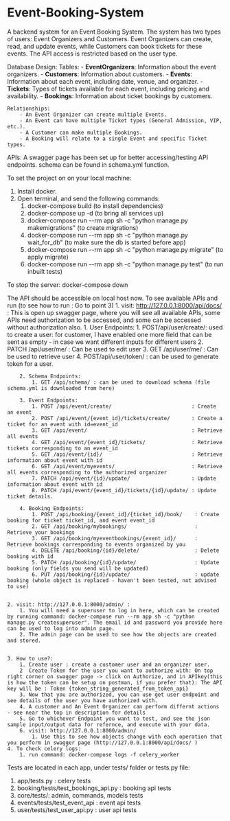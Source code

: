 # Event-Booking-System
A backend system for an Event Booking System.
The system has two types of users: Event Organizers and Customers.
Event Organizers can create, read, and update events, while Customers can book tickets for these events.
The API access is restricted based on the user type.

Database Design:
    Tables:
        - **EventOrganizers**: Information about the event organizers.
        - **Customers**: Information about customers.
        - **Events**: Information about each event, including date, venue, and organizer.
        - **Tickets**: Types of tickets available for each event, including pricing and availability.
        - **Bookings**: Information about ticket bookings by customers.

    Relationships:
        - An Event Organizer can create multiple Events.
        - An Event can have multiple Ticket types (General Admission, VIP, etc.).
        - A Customer can make multiple Bookings.
        - A Booking will relate to a single Event and specific Ticket types.


APIs:
A swagger page has been set up for better accessing/testing API endpoints.
schema can be found in schema.yml function.

To set the project on on your local machine:
1. Install docker.
2. Open terminal, and send the following commands:
    1. docker-compose build                                                 (to install dependencies)
    2. docker-compose up -d                                                 (to bring all services up)
    3. docker-compose run --rm app sh -c "python manage.py makemigrations"  (to create migrations)
    4. docker-compose run --rm app sh -c "python manage.py wait_for_db"     (to make sure the db is started before app)
    5. docker-compose run --rm app sh -c "python manage.py migrate"         (to apply migrate)
    5. docker-compose run --rm app sh -c "python manage.py test"            (to run inbuilt tests)

To stop the server: docker-compose down

The API should be accessible on local host now.
To see available APIs and run (to see how to run : Go to point 3)
    1. visit: http://127.0.0.1:8000/api/docs/ :
        This is open up swagger page, where you will see all available APIs, some APIs need authorization to be accessed, and some can be accessed without authorization also.
        1. User Endpoints:
            1. POST ​/api​/user​/create​/: used to create a user: for customer, I have enabled one more field that can be sent as empty - in case we want different inputs for different users
            2. PATCH /api​/user​/me​/ : Can be used to edit user
            3. GET ​/api​/user​/me​/ : Can be used to retrieve user
            4. POST ​/api​/user​/token​/ : can be used to generate token for a user.

        2. Schema Endpoints:
            1. GET ​/api​/schema​/ : can be used to download schema (file schema.yml is downloaded from here)

        3. Event Endpoints:
            1. POST ​/api​/event​/create​/                          : Create an event
            2. POST ​/api​/event​/{event_id}​/tickets​/create​/       : Create a ticket for an event with id=event_id
            3. GET ​/api​/event​/                                  : Retrieve all events
            4. GET ​/api​/event​/{event_id}​/tickets​/               : Retrieve tickets corresponding to an event_id
            5. GET /api​/event​/{id}​/                             : Retrieve information about event with id
            6. GET /api​/event​/myevents​/                         : Retrieve all events corresponding to the authorized organizer
            7. PATCH /api​/event​/{id}​/update​/                    : Update information about event with id
            8. PATCH ​/api​/event​/{event_id}​/tickets​/{id}​/update​/ : Update ticket details.

        4. Booking Endpoints:
            1. POST ​/api​/booking​/{event_id}​/{ticket_id}​/book​/    : Create booking for ticket ticket_id, and event event_id
            2. GET ​/api​/booking​/mybookings​/                      : Retrieve your bookings
            3. GET ​/api​/booking​/myeventbookings​/{event_id}​/      : Retrieve bookings corresponding to events organized by you
            4. DELETE ​/api​/booking​/{id}​/delete​/                  : Delete booking with id
            5. PATCH ​/api​/booking​/{id}​/update​/                   : Update booking (only fields you send will be updated)
            6. PUT ​/api​/booking​/{id}​/update​/                     : update booking (whole object is replaced - haven't been tested, not advised to use)


    2. visit: http://127.0.0.1:8000/admin/ :
        1. You will need a superuser to log in here, which can be created by running command: docker-compose run --rm app sh -c "python manage.py createsuperuser". The email id and password you provide here can be used to log into admin page.
        2. The admin page can be used to see how the objects are created and stored.


    3. How to use?:
        1. Create user : create a customer user and an organizer user.
        2  Create Token for the user you want to authorize with: On top right corner on swagger page -> click on Authorize, and in APIkey(this is how the token can be setup on postman, if you prefer that): The API key will be : Token {token_string_generated_from_token_api}
        3. Now that you are authorized, you can use get user endpoint and see details of the user you have authorized with.
        4. A customer and An Event Organizer can perform differnt actions - see near the top in description for details
        5. Go to whichever Endpoint you want to test, and see the json sample input/output data for refernce, and execute with your data.
        6. visit: http://127.0.0.1:8000/admin/
            1. Use this to see how objects change with each operation that you perform in swagger page (http://127.0.0.1:8000/api/docs/ )
    4. To check celery logs:
        1. run command: docker-compose logs -f celery_worker



Tests are located in each app, under tests/ folder or tests.py file:
1. app/tests.py : celery tests
2. booking/tests/test_bookings_api.py : booking api tests
3. core/tests/: admin, commands, models tests
4. events/tests/test_event_api : event api tests
5. user/tests/test_user_api.py : user api tests

